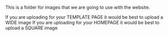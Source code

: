 This is a folder for images that we are going to use with the website.

If you are uploading for your TEMPLATE PAGE it would be best to upload a WIDE image
If you are uploading for your HOMEPAGE it would be best to upload a SQUARE image
